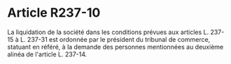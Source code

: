 # Article R237-10

La liquidation de la société dans les conditions prévues aux articles L. 237-15 à L. 237-31 est ordonnée par le président du tribunal de commerce, statuant en référé, à la demande des personnes mentionnées au deuxième alinéa de l'article L. 237-14.
